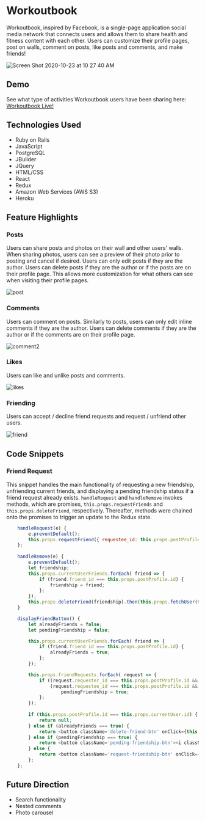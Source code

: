 # Workoutbook
Workoutbook, inspired by Facebook, is a single-page application social media network that connects users and allows them to share health and fitness content with each other. Users can customize their profile pages, post on walls, comment on posts, like posts and comments, and make friends!

![Screen Shot 2020-10-23 at 10 27 40 AM](https://user-images.githubusercontent.com/60491357/97035629-78356e80-151b-11eb-9b8a-9dcbf0b1418e.png)

## Demo
See what type of activities Workoutbook users have been sharing here: [Workoutbook Live!](https://workoutbook-nate.herokuapp.com/#/)
## Technologies Used
+ Ruby on Rails
+ JavaScript
+ PostgreSQL
+ JBuilder
+ JQuery
+ HTML/CSS
+ React
+ Redux
+ Amazon Web Services (AWS S3)
+ Heroku
## Feature Highlights
### Posts
Users can share posts and photos on their wall and other users' walls. When sharing photos, users can see a preview of their photo prior to posting and cancel if desired. Users can only edit posts if they are the author. Users can delete posts if they are the author or if the posts are on their profile page. This allows more customization for what others can see when visiting their profile pages.

![post](https://user-images.githubusercontent.com/60491357/98750245-4cffab80-2372-11eb-8c41-a478ada482da.gif)
### Comments
Users can comment on posts. Similarly to posts, users can only edit inline comments if they are the author. Users can delete comments if they are the author or if the comments are on their profile page.

![comment2](https://user-images.githubusercontent.com/60491357/98743837-8c73cb00-2365-11eb-9834-3c3ecb3dd3d1.gif)
### Likes
Users can like and unlike posts and comments.

![likes](https://user-images.githubusercontent.com/60491357/98742851-fb502480-2363-11eb-8753-59969f1936a8.gif)
### Friending
Users can accept / decline friend requests and request / unfriend other users.

![friend](https://user-images.githubusercontent.com/60491357/98750786-aae0c300-2373-11eb-8a82-c660a24b32ee.gif)
## Code Snippets
### Friend Request
This snippet handles the main functionality of requesting a new friendship, unfriending current friends, and displaying a pending friendship status if a friend request already exists. `handleRequest` and `handleRemove` invokes methods, which are promises, `this.props.requestFriends` and `this.props.deleteFriend`, respectively. Thereafter, methods were chained onto the promises to trigger an update to the Redux state.
```js
    handleRequest(e) {
        e.preventDefault();
        this.props.requestFriend({ requestee_id: this.props.postProfile.id }).then(this.props.fetchAllUsers());
    };
    
    handleRemove(e) {
        e.preventDefault();
        let friendship;
        this.props.currentUserFriends.forEach( friend => {
            if (friend.friend_id === this.props.postProfile.id) {
                friendship = friend;
            };
        });
        this.props.deleteFriend(friendship).then(this.props.fetchUser(this.props.postProfile.id));
    }

    displayFriendButton() {
        let alreadyFriends = false;
        let pendingFriendship = false;

        this.props.currentUserFriends.forEach( friend => {
            if (friend.friend_id === this.props.postProfile.id) {
                alreadyFriends = true;
            };
        });

        this.props.friendRequests.forEach( request => {
            if ((request.requester_id === this.props.postProfile.id && request.requestee_id === this.props.currentUser.id) ||
                (request.requestee_id === this.props.postProfile.id && request.requester_id === this.props.currentUser.id)) {
                    pendingFriendship = true;
            };
        });
        
        if (this.props.postProfile.id === this.props.currentUser.id) {
            return null;
        } else if (alreadyFriends === true) {
            return <button className='delete-friend-btn' onClick={this.handleRemove}><i className="fas fa-user-minus"></i>Unfriend</button>
        } else if (pendingFriendship === true) {
            return <button className='pending-friendship-btn'><i className="fas fa-user-edit"></i>Pending</button>
        } else {
            return <button className='request-friendship-btn' onClick={this.handleRequest}><i className="fas fa-user-plus"></i>Add Friend</button>
        };
    };
```
## Future Direction
+ Search functionality
+ Nested comments
+ Photo carousel
